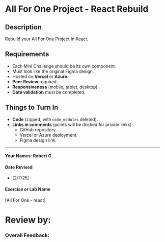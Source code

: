 # All For One Project - React Rebuild

## Description
Rebuild your All For One Project in React.

## Requirements
- Each Mini Challenge should be its own component.
- Must look like the original Figma design.
- Hosted on **Vercel** or **Azure**.
- **Peer Review** required.
- **Responsiveness** (mobile, tablet, desktop).
- **Data validation** must be completed.

## Things to Turn In
- **Code** (zipped, with `node_modules` deleted).
- **Links in comments** (points will be docked for private links):
  - GitHub repository.
  - Vercel or Azure deployment.
  - Figma design link.


---

#### Your Names:  Robert G.

#### Date Revised  
- [2/7/25]  

#### Exercise or Lab Name  
[All For One - react]

# Review by: 
### Overall Feedback: 
> 
